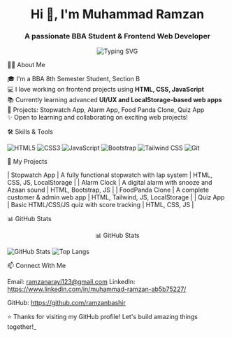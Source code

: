 <h1 align="center">Hi 👋, I'm Muhammad Ramzan</h1>
<h3 align="center">A passionate BBA Student & Frontend Web Developer</h3>

<p align="center">
  <img src="https://readme-typing-svg.herokuapp.com?font=Fira+Code&pause=1000&color=0CFF72&center=true&vCenter=true&width=435&lines=I+love+building+web+apps;Frontend+Development+%7C+UI+%26+UX;Learning+JavaScript+%7C+Bootstrap+%7C+Tailwind" alt="Typing SVG" />
</p>


 🧑‍💻 About Me

 🎓 I'm a BBA 8th Semester Student, Section B  
 💻 I love working on frontend projects using **HTML, CSS, JavaScript**  
 📚 Currently learning advanced **UI/UX and LocalStorage-based web apps**  
 🔭 Projects: Stopwatch App, Alarm App, Food Panda Clone, Quiz App  
✨ Open to learning and collaborating on exciting web projects!


🛠️ Skills & Tools

![HTML5](https://img.shields.io/badge/-HTML5-E34F26?style=for-the-badge&logo=html5&logoColor=white)
![CSS3](https://img.shields.io/badge/-CSS3-1572B6?style=for-the-badge&logo=css3)
![JavaScript](https://img.shields.io/badge/-JavaScript-F7DF1E?style=for-the-badge&logo=javascript&logoColor=000)
![Bootstrap](https://img.shields.io/badge/-Bootstrap-7952B3?style=for-the-badge&logo=bootstrap&logoColor=white)
![Tailwind CSS](https://img.shields.io/badge/-TailwindCSS-38B2AC?style=for-the-badge&logo=tailwind-css)
![Git](https://img.shields.io/badge/-Git-F05032?style=for-the-badge&logo=git&logoColor=white)


📂 My Projects

| Stopwatch App | A fully functional stopwatch with lap system | HTML, CSS, JS, LocalStorage |
| Alarm Clock | A digital alarm with snooze and Azaan sound | HTML, Bootstrap, JS |
| FoodPanda Clone | A complete customer & admin web app | HTML, Tailwind, JS, LocalStorage |
| Quiz App | Basic HTML/CSS/JS quiz with score tracking | HTML, CSS, JS |


📊 GitHub Stats

<p align="center">
📊 GitHub Stats

![GitHub Stats](https://github-readme-stats.vercel.app/api?username=your-username&show_icons=true&theme=tokyonight)
![Top Langs](https://github-readme-stats.vercel.app/api/top-langs/?username=your-username&layout=compact&theme=tokyonight)

</p>


📫 Connect With Me

 Email: ramzanarayi123@gmail.com
 LinkedIn: https://www.linkedin.com/in/muhammad-ramzan-ab5b75227/

  
 GitHub: https://github.com/ramzanbashir


⭐️ Thanks for visiting my GitHub profile! Let's build amazing things together!_
